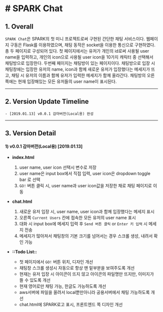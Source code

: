 # # SPARK Chat

## 1. Overall
 `SPARK Chat`은 SPARK의 첫 미니 프로젝트로써 구현된 간단한 채팅 서비스이다.
웹페이지 구동은 Flask를 이용하였으며, 채팅 동작은 socket을 이용한 통신으로 구현하였다.
총 두 페이지로 구성되어 있다. 첫 페이지에서는 유저가 개인의 id로써 사용될 user name을 입력하고, 개인의 icon으로 사용될 user icon을 10가지 캐릭터 중 선택해서 채팅방으로 입장한다. 두번째 페이지는 채팅방이 있는 페이지이다. 채팅방으로 입장 시 채팅창에는 입장한 유저의 name, icon과 함께 새로운 유저가 입장했다는 메세지가 뜨고, 채팅 시 유저의 이름과 함께 유저가 입력한 메세지가 함께 올라간다. 채팅방의 오른쪽에는 현재 입장해있는 모든 유저들의 user name이 표시된다.
- - - -
## 2. Version Update Timeline
	- [2019.01.13] v0.0.1 감마버전(Local용) 완성
- - - -
## 3. Version Detail
#### 1) v0.0.1 감마버전(Local용) [2019.01.13]

- **index.html**
  1. user name, user icon 선택시 변수로 저장
  2. user name은 input box에서 직접 입력, user icon은 dropdown toggle bar 로 선택
  3. `GO!` 버튼 클릭 시, user name과 user icon값을 저장한 채로 채팅 페이지로 이동



- **chat.html**
  1. 새로운 유저 입장 시, user name, user icon과 함께 입장했다는 메세지 표시
  2. 오른쪽 `Current Users` 칸에 접속한 모든 유저의 user name 표시
  3. 대화 시 input box에 메세지 입력 후 `Send 버튼 클릭` or `Enter 키 입력` 시 메세지 전송
  4. 메세지가 많아져서 채팅창의 기본 크기를 넘어서는 경우 스크롤 생성, 내려서 확인 가능



- **::Todo List::**
	- 첫 페이지에서  `GO!` 버튼 위치, 디자인 개선
	- 채팅창 스크롤 생성시 자동으로 항상 맨 밑부분을 보여주도록 개선
	- 현재는 유저 입장 시 아이콘이 뜨지 않고 아이콘의 파일명만 뜨지만, 이미지가 뜰 수 있도록 개선
	- 현재 영어로만 채팅 가능, 한글도 가능하도록 개선
	- aws서버에 파일을 올려서 local뿐만아니라 공용서버에서 채팅 가능하도록 개선
	- chat.html에 SPARK로고 표시, 프론트엔드 쪽 디자인 개선

